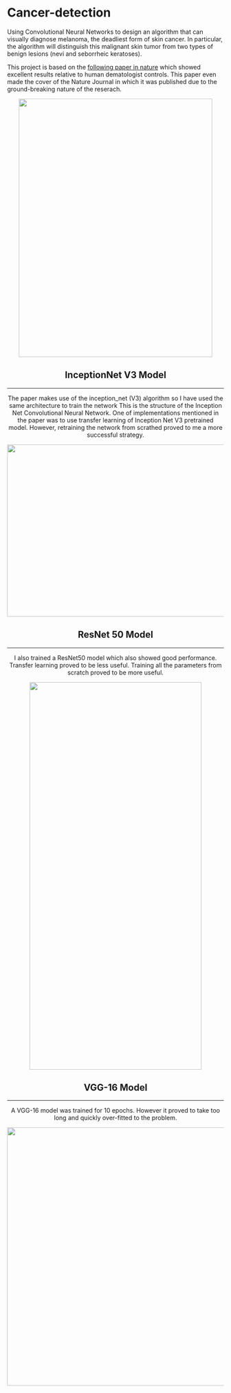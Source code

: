 # Cancer-detection
Using Convolutional Neural Networks to design an algorithm that can visually diagnose melanoma, the deadliest form of skin cancer. In particular, the algorithm will distinguish this malignant skin tumor from two types of benign lesions (nevi and seborrheic keratoses).

This project is based on the [following paper in nature](https://www.nature.com/articles/nature21056.epdf?author_access_token=8oxIcYWf5UNrNpHsUHd2StRgN0jAjWel9jnR3ZoTv0NXpMHRAJy8Qn10ys2O4tuPakXos4UhQAFZ750CsBNMMsISFHIKinKDMKjShCpHIlYPYUHhNzkn6pSnOCt0Ftf6) which showed excellent results relative to human dematologist controls. This paper even made the cover of the Nature Journal in which it was published due to the ground-breaking nature of the reserach. 

<div style="text-align:center"><img src="https://pbs.twimg.com/media/C3qJe4qWcAEhPOE.jpg" width="450" height="600" />


## InceptionNet V3 Model
----
The paper makes use of the inception_net (V3) algorithm so I have used the same architecture to train the network 
This is the structure of the Inception Net Convolutional Neural Network. One of implementations mentioned in the paper was to 
use transfer learning of Inception Net V3 pretrained model. However, retraining the network from scrathed proved to me a more successful strategy. 

<div style="text-align:center"><img src="https://4.bp.blogspot.com/-TMOLlkJBxms/Vt3HQXpE2cI/AAAAAAAAA8E/7X7XRFOY6Xo/s1600/image03.png" width="900" height="400" />    
    
## ResNet 50 Model
----
I also trained a ResNet50 model which also showed good performance. Transfer learning proved to be less useful. Training all the parameters from scratch proved to be more
useful. 
<div style="text-align:center"><img src="https://i.stack.imgur.com/XTo6Q.png" width="400" height="900" />   
    
## VGG-16 Model
----
A VGG-16 model was trained for 10 epochs. However it proved to take too long and quickly over-fitted to the problem. 
<div style="text-align:center"><img src="https://cdn.analyticsvidhya.com/wp-content/uploads/2017/08/08131808/temp7.png" width="800" height="600" />




